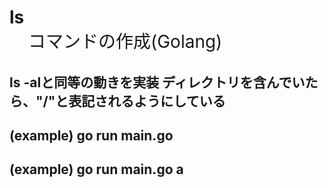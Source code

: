 # ls <option>　コマンドの作成(Golang)

## ls -alと同等の動きを実装 ディレクトリを含んでいたら、"<example>/"と表記されるようにしている

## (example) go run main.go

## (example) go run main.go a

